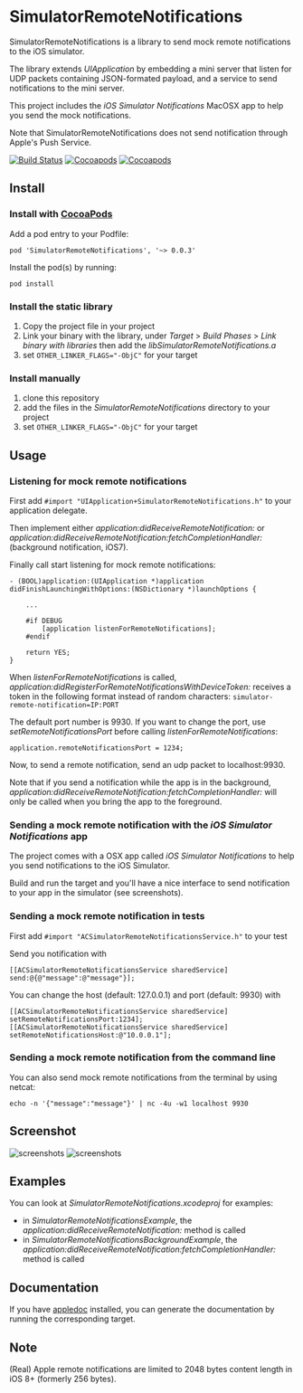 # SimulatorRemoteNotifications

SimulatorRemoteNotifications is a library to send mock remote notifications to the iOS simulator.

The library extends _UIApplication_ by embedding a mini server that listen for UDP packets containing JSON-formated payload, and a service to send notifications to the mini server.

This project includes the _iOS Simulator Notifications_ MacOSX app to help you send the mock notifications.


Note that SimulatorRemoteNotifications does not send notification through Apple's Push Service.

[![Build Status](https://api.travis-ci.org/acoomans/SimulatorRemoteNotifications.png)](https://api.travis-ci.org/acoomans/SimulatorRemoteNotifications.png)
[![Cocoapods](https://cocoapod-badges.herokuapp.com/v/SimulatorRemoteNotifications/badge.png)](http://beta.cocoapods.org/?q=on%3Aios%20name%3ASimulatorRemoteNotifications%2A)
[![Cocoapods](https://cocoapod-badges.herokuapp.com/p/SimulatorRemoteNotifications/badge.png)](http://beta.cocoapods.org/?q=on%3Aios%20name%3ASimulatorRemoteNotifications%2A)


## Install

### Install with [CocoaPods](http://cocoapods.org)

Add a pod entry to your Podfile:

    pod 'SimulatorRemoteNotifications', '~> 0.0.3'

Install the pod(s) by running:

    pod install

### Install the static library

1. Copy the project file in your project
2. Link your binary with the library, under _Target_ > _Build Phases_ > _Link binary with libraries_ then add the _libSimulatorRemoteNotifications.a_
3. set `OTHER_LINKER_FLAGS="-ObjC"` for your target

    
### Install manually

1. clone this repository
2. add the files in the _SimulatorRemoteNotifications_ directory to your project
3. set `OTHER_LINKER_FLAGS="-ObjC"` for your target


## Usage

### Listening for mock remote notifications

First add `#import "UIApplication+SimulatorRemoteNotifications.h"` to your application delegate.

Then implement either _application:didReceiveRemoteNotification:_ or _application:didReceiveRemoteNotification:fetchCompletionHandler:_ (background notification, iOS7).

Finally call start listening for mock remote notifications:

	- (BOOL)application:(UIApplication *)application didFinishLaunchingWithOptions:(NSDictionary *)launchOptions {
	
    	...

		#if DEBUG
			[application listenForRemoteNotifications];
		#endif
	
    	return YES;
	}

When _listenForRemoteNotifications_ is called, _application:didRegisterForRemoteNotificationsWithDeviceToken:_ receives a token in the following format instead of random characters: `simulator-remote-notification=IP:PORT`

The default port number is 9930. If you want to change the port, use _setRemoteNotificationsPort_ before calling _listenForRemoteNotifications_:

	application.remoteNotificationsPort = 1234;

Now, to send a remote notification, send an udp packet to localhost:9930.

Note that if you send a notification while the app is in the background, _application:didReceiveRemoteNotification:fetchCompletionHandler:_ will only be called when you bring the app to the foreground.


### Sending a mock remote notification with the _iOS Simulator Notifications_  app

The project comes with a OSX app called _iOS Simulator Notifications_ to help you send notifications to the iOS Simulator.

Build and run the target and you'll have a nice interface to send notification to your app in the simulator (see screenshots).


### Sending a mock remote notification in tests

First add `#import "ACSimulatorRemoteNotificationsService.h"` to your test

Send you notification with 

	[[ACSimulatorRemoteNotificationsService sharedService] send:@{@"message":@"message"}];
	
You can change the host (default: 127.0.0.1) and port (default: 9930) with 

	[[ACSimulatorRemoteNotificationsService sharedService] setRemoteNotificationsPort:1234];
	[[ACSimulatorRemoteNotificationsService sharedService] setRemoteNotificationsHost:@"10.0.0.1"];

### Sending a mock remote notification from the command line

You can also send mock remote notifications from the terminal by using netcat:

	echo -n '{"message":"message"}' | nc -4u -w1 localhost 9930

## Screenshot

![screenshots](Screenshots/screenshot01.png)
![screenshots](Screenshots/screenshot02.png)

## Examples

You can look at _SimulatorRemoteNotifications.xcodeproj_ for examples:

- in _SimulatorRemoteNotificationsExample_, the _application:didReceiveRemoteNotification:_ method is called
- in _SimulatorRemoteNotificationsBackgroundExample_, the _application:didReceiveRemoteNotification:fetchCompletionHandler:_ method is called

## Documentation

If you have [appledoc](http://gentlebytes.com/appledoc/) installed, you can generate the documentation by running the corresponding target.
	
## Note

(Real) Apple remote notifications are limited to 2048 bytes content length in iOS 8+ (formerly 256 bytes).
